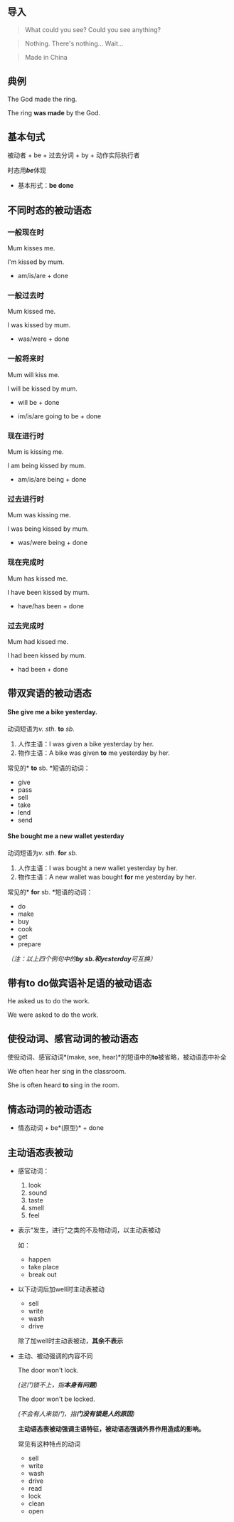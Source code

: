 ## 导入

> What could you see? Could you see anything?

> Nothing. There's nothing… Wait…

> Made in China

## 典例

The God made the ring.

The ring **was made** by the God.

## 基本句式

被动者 + be + 过去分词 + by + 动作实际执行者

时态用***be***体现

- 基本形式：**be done**

## 不同时态的被动语态

### 一般现在时

Mum kisses me.

I'm kissed by mum.

- am/is/are + done

### 一般过去时

Mum kissed me.

I was kissed by mum.

- was/were + done

### 一般将来时

Mum will kiss me.

I will be kissed by mum.

- will be + done

- im/is/are going to be + done

### 现在进行时

Mum is kissing me.

I am being kissed by mum.

- am/is/are being + done

### 过去进行时

Mum was kissing me.

I was being kissed by mum.

- was/were being + done

### 现在完成时

Mum has kissed me.

I have been kissed by mum.

- have/has been + done

### 过去完成时

Mum had kissed me.

I had been kissed by mum.

- had been + done

## 带双宾语的被动语态

#### She give me a bike yesterday.

动词短语为*v.* *sth.* **to** *sb.*

1. 人作主语：I was given a bike yesterday by her.
2. 物作主语：A bike was given **to** me yesterday by her.

常见的* **to** sb. *短语的动词：

- give
- pass
- sell
- take
- lend
- send

#### She bought me a new wallet yesterday

动词短语为*v.* *sth.* **for** *sb.*

1. 人作主语：I was bought a new wallet yesterday by her.
2. 物作主语：A new wallet was bought **for** me yesterday by her.

常见的* **for** sb. *短语的动词：

- do
- make
- buy
- cook
- get
- prepare

*（注：以上四个例句中的**by sb.**和**yesterday**可互换）*

## 带有to do做宾语补足语的被动语态

He asked us to do the work.

We were asked to do the work.

## 使役动词、感官动词的被动语态

使役动词、感官动词*(make, see, hear)*的短语中的**to**被省略，被动语态中补全

We often hear her sing in the classroom.

She is often heard **to** sing in the room.

## 情态动词的被动语态

- 情态动词 + be*(原型)* + done

## 主动语态表被动

- 感官动词：

  1. look
  2. sound
  3. taste
  4. smell
  5. feel

- 表示“发生，进行”之类的不及物动词，以主动表被动

  如：

  - happen
  - take place
  - break out

- 以下动词后加well时主动表被动

  - sell
  - write
  - wash
  - drive

  除了加well时主动表被动，**其余不表示**

- 主动、被动强调的内容不同

  The door won't lock.

  *(这门锁不上，指**本身有问题**)*

  The door won't be locked.

  *(不会有人来锁门，指**门没有锁是人的原因**)*

  **主动语态表被动强调主语特征，被动语态强调外界作用造成的影响。**

  常见有这种特点的动词

    - sell
    - write
    - wash
    - drive
    - read
    - lock
    - clean
    - open
